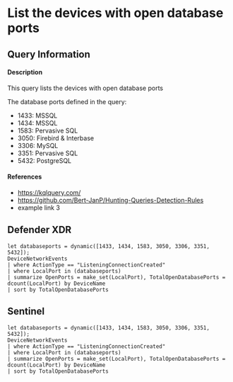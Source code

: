# List the devices with open database ports

## Query Information

#### Description
This query lists the devices with open database ports

The database ports defined in the query:
- 1433: MSSQL
- 1434: MSSQL
- 1583: Pervasive SQL
- 3050: Firebird & Interbase
- 3306: MySQL
- 3351: Pervasive SQL
- 5432: PostgreSQL

#### References
- https://kqlquery.com/
- https://github.com/Bert-JanP/Hunting-Queries-Detection-Rules
- example link 3

## Defender XDR
```KQL
let databaseports = dynamic([1433, 1434, 1583, 3050, 3306, 3351, 5432]);
DeviceNetworkEvents
| where ActionType == "ListeningConnectionCreated"
| where LocalPort in (databaseports)
| summarize OpenPorts = make_set(LocalPort), TotalOpenDatabasePorts = dcount(LocalPort) by DeviceName
| sort by TotalOpenDatabasePorts
```

## Sentinel
```KQL
let databaseports = dynamic([1433, 1434, 1583, 3050, 3306, 3351, 5432]);
DeviceNetworkEvents
| where ActionType == "ListeningConnectionCreated"
| where LocalPort in (databaseports)
| summarize OpenPorts = make_set(LocalPort), TotalOpenDatabasePorts = dcount(LocalPort) by DeviceName
| sort by TotalOpenDatabasePorts
```